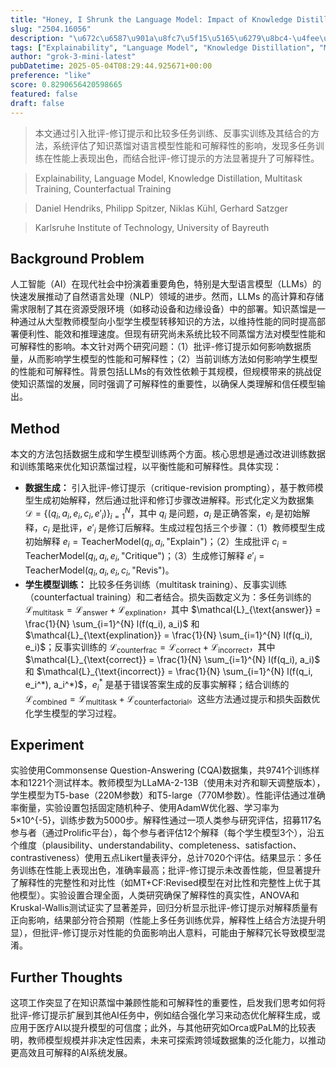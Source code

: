 ```yaml
---
title: "Honey, I Shrunk the Language Model: Impact of Knowledge Distillation Methods on Performance and Explainability"
slug: "2504.16056"
description: "\u672c\u6587\u901a\u8fc7\u5f15\u5165\u6279\u8bc4-\u4fee\u8ba2\u63d0\u793a\u548c\u6bd4\u8f83\u591a\u4efb\u52a1\u8bad\u7ec3\u3001\u53cd\u4e8b\u5b9e\u8bad\u7ec3\u53ca\u5176\u7ed3\u5408\u7684\u65b9\u6cd5\uff0c\u7cfb\u7edf\u8bc4\u4f30\u4e86\u77e5\u8bc6\u84b8\u998f\u5bf9\u8bed\u8a00\u6a21\u578b\u6027\u80fd\u548c\u53ef\u89e3\u91ca\u6027\u7684\u5f71\u54cd\uff0c\u53d1\u73b0\u591a\u4efb\u52a1\u8bad\u7ec3\u5728\u6027\u80fd\u4e0a\u8868\u73b0\u51fa\u8272\uff0c\u800c\u7ed3\u5408\u6279\u8bc4-\u4fee\u8ba2\u63d0\u793a\u7684\u65b9\u6cd5\u663e\u8457\u63d0\u5347\u4e86\u53ef\u89e3\u91ca\u6027\u3002"
tags: ["Explainability", "Language Model", "Knowledge Distillation", "Multitask Training", "Counterfactual Training"]
author: "grok-3-mini-latest"
pubDatetime: 2025-05-04T08:29:44.925671+00:00
preference: "like"
score: 0.8290656420598665
featured: false
draft: false
---
```


> 本文通过引入批评-修订提示和比较多任务训练、反事实训练及其结合的方法，系统评估了知识蒸馏对语言模型性能和可解释性的影响，发现多任务训练在性能上表现出色，而结合批评-修订提示的方法显著提升了可解释性。

> Explainability, Language Model, Knowledge Distillation, Multitask Training, Counterfactual Training 

> Daniel Hendriks, Philipp Spitzer, Niklas Kühl, Gerhard Satzger

> Karlsruhe Institute of Technology, University of Bayreuth 

## Background Problem

人工智能（AI）在现代社会中扮演着重要角色，特别是大型语言模型（LLMs）的快速发展推动了自然语言处理（NLP）领域的进步。然而，LLMs 的高计算和存储需求限制了其在资源受限环境（如移动设备和边缘设备）中的部署。知识蒸馏是一种通过从大型教师模型向小型学生模型转移知识的方法，以维持性能的同时提高部署便利性、能效和推理速度。但现有研究尚未系统比较不同蒸馏方法对模型性能和可解释性的影响。本文针对两个研究问题：（1）批评-修订提示如何影响数据质量，从而影响学生模型的性能和可解释性；（2）当前训练方法如何影响学生模型的性能和可解释性。背景包括LLMs的有效性依赖于其规模，但规模带来的挑战促使知识蒸馏的发展，同时强调了可解释性的重要性，以确保人类理解和信任模型输出。

## Method

本文的方法包括数据生成和学生模型训练两个方面。核心思想是通过改进训练数据和训练策略来优化知识蒸馏过程，以平衡性能和可解释性。具体实现：
- **数据生成：** 引入批评-修订提示（critique-revision prompting），基于教师模型生成初始解释，然后通过批评和修订步骤改进解释。形式化定义为数据集 $\mathcal{D} = \{ (q_i, a_i, e_i, c_i, e'_i) \}_{i=1}^N$，其中 $q_i$ 是问题，$a_i$ 是正确答案，$e_i$ 是初始解释，$c_i$ 是批评，$e'_i$ 是修订后解释。生成过程包括三个步骤：（1）教师模型生成初始解释 $e_i = \text{TeacherModel}(q_i, a_i, \text{"Explain"})$；（2）生成批评 $c_i = \text{TeacherModel}(q_i, a_i, e_i, \text{"Critique"})$；（3）生成修订解释 $e'_i = \text{TeacherModel}(q_i, a_i, e_i, c_i, \text{"Revis"})$。
- **学生模型训练：** 比较多任务训练（multitask training）、反事实训练（counterfactual training）和二者结合。损失函数定义为：多任务训练的 $\mathcal{L}_{\text{multitask}} = \mathcal{L}_{\text{answer}} + \mathcal{L}_{\text{explination}}$，其中 $\mathcal{L}_{\text{answer}} = \frac{1}{N} \sum_{i=1}^{N} l(f(q_i), a_i)$ 和 $\mathcal{L}_{\text{explination}} = \frac{1}{N} \sum_{i=1}^{N} l(f(q_i), e_i)$；反事实训练的 $\mathcal{L}_{\text{counterfrac}} = \mathcal{L}_{\text{correct}} + \mathcal{L}_{\text{incorrect}}$，其中 $\mathcal{L}_{\text{correct}} = \frac{1}{N} \sum_{i=1}^{N} l(f(q_i), a_i)$ 和 $\mathcal{L}_{\text{incorrect}} = \frac{1}{N} \sum_{i=1}^{N} l(f(q_i, e_i^*), a_i^*)$，$e_i^*$ 是基于错误答案生成的反事实解释；结合训练的 $\mathcal{L}_{\text{combined}} = \mathcal{L}_{\text{multitask}} + \mathcal{L}_{\text{counterfactorial}}$。这些方法通过提示和损失函数优化学生模型的学习过程。

## Experiment

实验使用Commonsense Question-Answering (CQA)数据集，共9741个训练样本和1221个测试样本。教师模型为LLaMA-2-13B（使用未对齐和聊天调整版本），学生模型为T5-base（220M参数）和T5-large（770M参数）。性能评估通过准确率衡量，实验设置包括固定随机种子、使用AdamW优化器、学习率为5×10^{-5}，训练步数为5000步。解释性通过一项人类参与研究评估，招募117名参与者（通过Prolific平台），每个参与者评估12个解释（每个学生模型3个），沿五个维度（plausibility、understandability、completeness、satisfaction、contrastiveness）使用五点Likert量表评分，总计7020个评估。结果显示：多任务训练在性能上表现出色，准确率最高；批评-修订提示未改善性能，但显著提升了解释性的完整性和对比性（如MT+CF:Revised模型在对比性和完整性上优于其他模型）。实验设置合理全面，人类研究确保了解释性的真实性，ANOVA和Kruskal-Wallis测试证实了显著差异，回归分析显示批评-修订提示对解释质量有正向影响，结果部分符合预期（性能上多任务训练优异，解释性上结合方法提升明显），但批评-修订提示对性能的负面影响出人意料，可能由于解释冗长导致模型混淆。

## Further Thoughts 

这项工作突显了在知识蒸馏中兼顾性能和可解释性的重要性，启发我们思考如何将批评-修订提示扩展到其他AI任务中，例如结合强化学习来动态优化解释生成，或应用于医疗AI以提升模型的可信度；此外，与其他研究如Orca或PaLM的比较表明，教师模型规模并非决定性因素，未来可探索跨领域数据集的泛化能力，以推动更高效且可解释的AI系统发展。